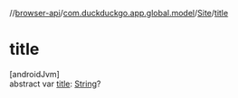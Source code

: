 //[browser-api](../../../index.md)/[com.duckduckgo.app.global.model](../index.md)/[Site](index.md)/[title](title.md)

# title

[androidJvm]\
abstract var [title](title.md): [String](https://kotlinlang.org/api/latest/jvm/stdlib/kotlin/-string/index.html)?

